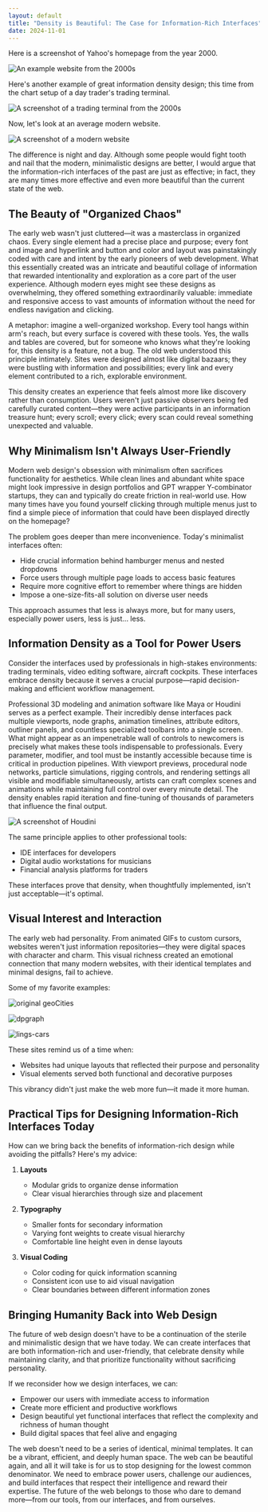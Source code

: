 ```yaml
---
layout: default
title: "Density is Beautiful: The Case for Information-Rich Interfaces"
date: 2024-11-01
---
```


Here is a screenshot of Yahoo's homepage from the year 2000. 

![An example website from the 2000s](/assets/images/yahoo-website-2000.jpg)

Here's another example of great information density design; this time from the chart setup of a day trader's trading terminal.

![A screenshot of a trading terminal from the 2000s](/assets/images/day_trading.png)

Now, let's look at an average modern website.

![A screenshot of a modern website](/assets/images/modern_website.jpg)

The difference is night and day. Although some people would fight tooth and nail that the modern, minimalistic designs are better, I would argue that the information-rich interfaces of the past are just as effective; in fact, they are many times more effective and even more beautiful than the current state of the web. 

## The Beauty of "Organized Chaos"

The early web wasn't just cluttered—it was a masterclass in organized chaos. Every single element had a precise place and purpose; every font and image and hyperlink and button and color and layout was painstakingly coded with care and intent by the early pioneers of web development. What this essentially created was an intricate and beautiful collage of information that rewarded intentionality and exploration as a core part of the user experience. Although modern eyes might see these designs as overwhelming, they offered something extraordinarily valuable: immediate and responsive access to vast amounts of information without the need for endless navigation and clicking.

A metaphor: imagine a well-organized workshop. Every tool hangs within arm's reach, but every surface is covered with these tools. Yes, the walls and tables are covered, but for someone who knows what they're looking for, this density is a feature, not a bug. The old web understood this principle intimately. Sites were designed almost like digital bazaars; they were bustling with information and possibilities; every link and every element contributed to a rich, explorable environment.

This density creates an experience that feels almost more like discovery rather than consumption. Users weren't just passive observers being fed carefully curated content—they were active participants in an information treasure hunt; every scroll; every click; every scan could reveal something unexpected and valuable.

## Why Minimalism Isn't Always User-Friendly

Modern web design's obsession with minimalism often sacrifices functionality for aesthetics. While clean lines and abundant white space might look impressive in design portfolios and GPT wrapper Y-combinator startups, they can and typically do create friction in real-world use. How many times have you found yourself clicking through multiple menus just to find a simple piece of information that could have been displayed directly on the homepage?

The problem goes deeper than mere inconvenience. Today's minimalist interfaces often:
- Hide crucial information behind hamburger menus and nested dropdowns
- Force users through multiple page loads to access basic features
- Require more cognitive effort to remember where things are hidden
- Impose a one-size-fits-all solution on diverse user needs

This approach assumes that less is always more, but for many users, especially power users, less is just... less.

## Information Density as a Tool for Power Users

Consider the interfaces used by professionals in high-stakes environments: trading terminals, video editing software, aircraft cockpits. These interfaces embrace density because it serves a crucial purpose—rapid decision-making and efficient workflow management.

Professional 3D modeling and animation software like Maya or Houdini serves as a perfect example. Their incredibly dense interfaces pack multiple viewports, node graphs, animation timelines, attribute editors, outliner panels, and countless specialized toolbars into a single screen. What might appear as an impenetrable wall of controls to newcomers is precisely what makes these tools indispensable to professionals. Every parameter, modifier, and tool must be instantly accessible because time is critical in production pipelines. With viewport previews, procedural node networks, particle simulations, rigging controls, and rendering settings all visible and modifiable simultaneously, artists can craft complex scenes and animations while maintaining full control over every minute detail. The density enables rapid iteration and fine-tuning of thousands of parameters that influence the final output.

![A screenshot of Houdini](/assets/images/houdini_ui.png)


The same principle applies to other professional tools:
- IDE interfaces for developers
- Digital audio workstations for musicians
- Financial analysis platforms for traders

These interfaces prove that density, when thoughtfully implemented, isn't just acceptable—it's optimal.

## Visual Interest and Interaction

The early web had personality. From animated GIFs to custom cursors, websites weren't just information repositories—they were digital spaces with character and charm. This visual richness created an emotional connection that many modern websites, with their identical templates and minimal designs, fail to achieve.

Some of my favorite examples: 

![original geoCities](/assets/images/geocities-1995.png)

![dpgraph](/assets/images/dp_graph.jpg)

![lings-cars](/assets/images/lings-cars.jpg)

These sites remind us of a time when:
- Websites had unique layouts that reflected their purpose and personality
- Visual elements served both functional and decorative purposes

This vibrancy didn't just make the web more fun—it made it more human.

## Practical Tips for Designing Information-Rich Interfaces Today

How can we bring back the benefits of information-rich design while avoiding the pitfalls? Here's my advice:

1. **Layouts**
   - Modular grids to organize dense information
   - Clear visual hierarchies through size and placement

2. **Typography**
   - Smaller fonts for secondary information
   - Varying font weights to create visual hierarchy
   - Comfortable line height even in dense layouts

3. **Visual Coding**
   - Color coding for quick information scanning
   - Consistent icon use to aid visual navigation
   - Clear boundaries between different information zones

## Bringing Humanity Back into Web Design

The future of web design doesn't have to be a continuation of the sterile and minimalistic design that we have today. We can create interfaces that are both information-rich and user-friendly, that celebrate density while maintaining clarity, and that prioritize functionality without sacrificing personality.

If we reconsider how we design interfaces, we can:
- Empower our users with immediate access to information
- Create more efficient and productive workflows
- Design beautiful yet functional interfaces that reflect the complexity and richness of human thought
- Build digital spaces that feel alive and engaging

The web doesn't need to be a series of identical, minimal templates. It can be a vibrant, efficient, and deeply human space. The web can be beautiful again, and all it will take is for us to stop designing for the lowest common denominator. We need to embrace power users, challenge our audiences, and build interfaces that respect their intelligence and reward their expertise. The future of the web belongs to those who dare to demand more—from our tools, from our interfaces, and from ourselves.
